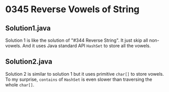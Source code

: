 # 0345 Reverse Vowels of String

## Solution1.java

Solution 1 is like the solution of "#344 Reverse String".  It just skip all non-vowels.  And it uses Java standard API `HashSet` to store all the vowels.

## Solution2.java

Solution 2 is similar to solution 1 but it uses primitive `char[]` to store vowels.  To my surprise, `contains` of `HashSet` is even slower than traversing the whole `char[]`.
